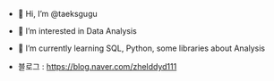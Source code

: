 - 👋 Hi, I’m @taeksgugu
- 👀 I’m interested in Data Analysis
- 🌱 I’m currently learning SQL, Python, some libraries about Analysis

- 블로그 : https://blog.naver.com/zhelddyd111
<!---
taeksgugu/taeksgugu is a ✨ special ✨ repository because its `README.md` (this file) appears on your GitHub profile.
You can click the Preview link to take a look at your changes.
--->
